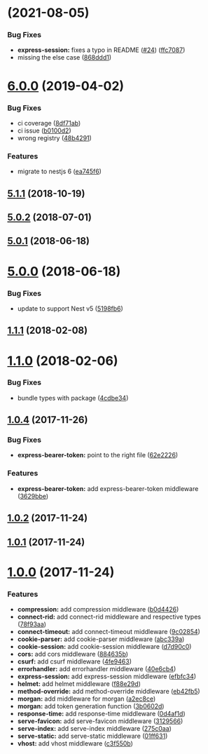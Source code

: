 <a name=""></a>
# [](https://github.com/hibrainnet/nest-middlewares/compare/v6.0.0...v) (2021-08-05)


### Bug Fixes

* **express-session:** fixes a typo in README ([#24](https://github.com/hibrainnet/nest-middlewares/issues/24)) ([ffc7087](https://github.com/hibrainnet/nest-middlewares/commit/ffc7087))
* missing the else case ([868ddd1](https://github.com/hibrainnet/nest-middlewares/commit/868ddd1))



<a name="6.0.0"></a>
# [6.0.0](https://github.com/hibrainnet/nest-middlewares/compare/v5.1.1...v6.0.0) (2019-04-02)


### Bug Fixes

* ci coverage ([8df71ab](https://github.com/hibrainnet/nest-middlewares/commit/8df71ab))
* ci issue ([b0100d2](https://github.com/hibrainnet/nest-middlewares/commit/b0100d2))
* wrong registry ([48b4291](https://github.com/hibrainnet/nest-middlewares/commit/48b4291))


### Features

* migrate to nestjs 6 ([ea745f6](https://github.com/hibrainnet/nest-middlewares/commit/ea745f6))



<a name="5.1.1"></a>
## [5.1.1](https://github.com/hibrainnet/nest-middlewares/compare/v5.0.2...v5.1.1) (2018-10-19)



<a name="5.0.2"></a>
## [5.0.2](https://github.com/hibrainnet/nest-middlewares/compare/v5.0.1...v5.0.2) (2018-07-01)



<a name="5.0.1"></a>
## [5.0.1](https://github.com/hibrainnet/nest-middlewares/compare/v5.0.0...v5.0.1) (2018-06-18)



<a name="5.0.0"></a>
# [5.0.0](https://github.com/hibrainnet/nest-middlewares/compare/v1.1.1...v5.0.0) (2018-06-18)


### Bug Fixes

* update to support Nest v5 ([5198fb6](https://github.com/hibrainnet/nest-middlewares/commit/5198fb6))



<a name="1.1.1"></a>
## [1.1.1](https://github.com/hibrainnet/nest-middlewares/compare/v1.1.0...v1.1.1) (2018-02-08)



<a name="1.1.0"></a>
# [1.1.0](https://github.com/hibrainnet/nest-middlewares/compare/v1.0.4...v1.1.0) (2018-02-06)


### Bug Fixes

* bundle types with package ([4cdbe34](https://github.com/hibrainnet/nest-middlewares/commit/4cdbe34))



<a name="1.0.4"></a>
## [1.0.4](https://github.com/hibrainnet/nest-middlewares/compare/v1.0.2...v1.0.4) (2017-11-26)


### Bug Fixes

* **express-bearer-token:** point to the right file ([62e2226](https://github.com/hibrainnet/nest-middlewares/commit/62e2226))


### Features

* **express-bearer-token:** add express-bearer-token middleware ([3629bbe](https://github.com/hibrainnet/nest-middlewares/commit/3629bbe))



<a name="1.0.2"></a>
## [1.0.2](https://github.com/hibrainnet/nest-middlewares/compare/v1.0.1...v1.0.2) (2017-11-24)



<a name="1.0.1"></a>
## [1.0.1](https://github.com/hibrainnet/nest-middlewares/compare/1.0.0...v1.0.1) (2017-11-24)



<a name="1.0.0"></a>
# [1.0.0](https://github.com/hibrainnet/nest-middlewares/compare/f88e29d...1.0.0) (2017-11-24)


### Features

* **compression:** add compression middleware ([b0d4426](https://github.com/hibrainnet/nest-middlewares/commit/b0d4426))
* **connect-rid:** add connect-rid middleware and respective types ([78f93aa](https://github.com/hibrainnet/nest-middlewares/commit/78f93aa))
* **connect-timeout:** add connect-timeout middleware ([9c02854](https://github.com/hibrainnet/nest-middlewares/commit/9c02854))
* **cookie-parser:** add cookie-parser middleware ([abc339a](https://github.com/hibrainnet/nest-middlewares/commit/abc339a))
* **cookie-session:** add cookie-session middleware ([d7d90c0](https://github.com/hibrainnet/nest-middlewares/commit/d7d90c0))
* **cors:** add cors middleware ([884635b](https://github.com/hibrainnet/nest-middlewares/commit/884635b))
* **csurf:** add csurf middleware ([4fe9463](https://github.com/hibrainnet/nest-middlewares/commit/4fe9463))
* **errorhandler:** add errorhandler middleware ([40e6cb4](https://github.com/hibrainnet/nest-middlewares/commit/40e6cb4))
* **express-session:** add express-session middleware ([efbfc34](https://github.com/hibrainnet/nest-middlewares/commit/efbfc34))
* **helmet:** add helmet middleware ([f88e29d](https://github.com/hibrainnet/nest-middlewares/commit/f88e29d))
* **method-override:** add method-override middleware ([eb42fb5](https://github.com/hibrainnet/nest-middlewares/commit/eb42fb5))
* **morgan:** add middleware for morgan ([a2ec8ce](https://github.com/hibrainnet/nest-middlewares/commit/a2ec8ce))
* **morgan:** add token generation function ([3b0602d](https://github.com/hibrainnet/nest-middlewares/commit/3b0602d))
* **response-time:** add response-time middleware ([0d4af1d](https://github.com/hibrainnet/nest-middlewares/commit/0d4af1d))
* **serve-favicon:** add serve-favicon middleware ([3129566](https://github.com/hibrainnet/nest-middlewares/commit/3129566))
* **serve-index:** add serve-index middleware ([275c0aa](https://github.com/hibrainnet/nest-middlewares/commit/275c0aa))
* **serve-static:** add serve-static middleware ([01ff631](https://github.com/hibrainnet/nest-middlewares/commit/01ff631))
* **vhost:** add vhost middleware ([c3f550b](https://github.com/hibrainnet/nest-middlewares/commit/c3f550b))



